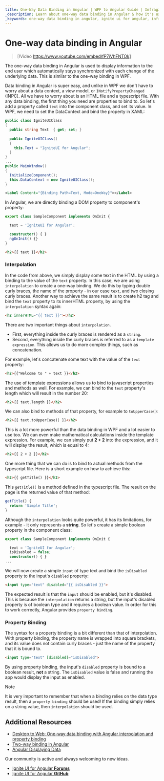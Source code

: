 ```yaml
---
title: One-Way Data Binding in Angular | WPF to Angular Guide | Infragistics
_description: Learn about one-way data binding in Angular & how it's used to show information to the end user while staying synchronized with changes to the underlying data.
_keywords: one-way data binding in angular, ignite ui for angular, infragistics
---
```


# One-way data binding in Angular

> [!Video https://www.youtube.com/embed/fP7iVhFNTOk]

The one-way data binding in Angular is used to display information to the end user which automatically stays synchronized with each change of the underlying data. This is similar to the one-way binding in WPF.

Data binding in Angular is super easy, and unlike in WPF we don't have to worry about a data context, a view model, or `INotifyPropertyChanged` (INPC). All we have to worry about is an HTML file and a typescript file. With any data binding, the first thing you need are properties to bind to. So let's add a property called `text` into the component class, and set its value.
In WPF, we need to set the DataContext and bind the property in XAML:
```csharp
public class IgniteUIClass
{
  public string Text  { get; set; }
  
  public IgniteUIClass()
  { 
    this.Text = "IgniteUI for Angular";
  }
}
...
public MainWindow()
{
  InitializeComponent();
  this.DataContext = new IgniteUIClass();
}
```
```xml
<Label Content="{Binding Path=Text, Mode=OneWay}"></Label>
```
In Angular, we are directly binding a DOM property to component's property:
```typescript
export class SampleComponent implements OnInit {

  text = 'IgniteUI for Angular';

  constructor() { }
  ngOnInit() {}
}
```
```html
<h2>{{ text }}</h2>
```

### Interpolation

In the code from above, we simply display some text in the HTML by using a binding to the value of the `text` property. In this case, we are using `interpolation` to create a one-way binding. We do this by typing double curly braces, the name of the property - in our case `text`, and two closing curly braces. Another way to achieve the same result is to create h2 tag and bind the `text` property to its innerHTML property, by using the `interpolation` syntax again:
```html
<h2 innerHTML="{{ text }}"></h2>
```
There are two important things about `interpolation`. 
- First, everything inside the curly braces is rendered as a `string`.
- Second, everything inside the curly braces is referred to as a `template expression`. This allows us to do more complex things, such as concatenation.

For example, let's concatenate some text with the value of the `text` property:
```html
<h2>{{"Welcome to " + text }}</h2>
```
The use of template expressions allows us to bind to javascript properties and methods as well. For example, we can bind to the `text` property's length which will result in the number 20:
```html
<h2>{{ text.length }}</h2>
```
We can also bind to methods of that property, for example to `toUpperCase()`:
```html
<h2>{{ text.toUpperCase() }}</h2>
```
This is a lot more powerful than the data binding in WPF and a lot easier to use too. We can even make mathematical calculations inside the template expression. For example, we can simply put **2 + 2** into the expression, and it will display the result, which is equal to 4:
```html
<h2>{{ 2 + 2 }}</h2>
```
One more thing that we can do is to bind to actual methods from the typescript file. Here is a short example on how to achieve this:
```html
<h2>{{ getTitle() }}</h2>
```
This `getTitle()` is a method defined in the typescript file. The result on the page is the returned value of that method:
```typescript
getTitle() {
  return 'Simple Title';
}
```

Although the `interpolation` looks quite powerful, it has its limitations, for example - it only represents a **string**.
So let's create a simple boolean property in the component class:
```typescript
export class SampleComponent implements OnInit {

  text = 'IgniteUI for Angular';
  isDisabled = false;
  constructor() { }
...
```
We will now create a simple `input` of type text and bind the `isDisabled` property to the input's `disabled` property:
```html
<input type="text" disabled="{{ isDisabled }}">
```
The expected result is that the `input` should be enabled, but it's disabled. This is because the `interpolation` returns a string, but the input's disabled property is of boolean type and it requires a boolean value.
In order for this to work correctly, Angular provides `property binding`. 

### Property Binding

The syntax for a property binding is a bit different than that of interpolation. With property binding, the property name is wrapped into square brackets, and its value does not contain curly braces - just the name of the property that it is bound to.  

```html
<input type="text" [disabled]="isDisabled">
```
By using property binding, the input's `disabled` property is bound to a boolean result, **not** a string. The `isDisabled` value is false and running the app would display the input as enabled.

> [!NOTE]
> It is very important to remember that when a binding relies on the data type result, then a `property binding` should be used! If the binding simply relies on a string value, then `interpolation` should be used.

## Additional Resources
* [Desktop to Web: One-way data binding with Angular interpolation and property binding](https://www.youtube.com/watch?v=fP7iVhFNTOk&list=PLG8rj6Rr0BU-AqcJMuwggKy0GMIkjkt3j)
* [Two-way binding in Angular](two_way_binding.md)
* [Angular Displaying Data](https://angular.io/guide/displaying-data#displaying-data)

<div class="divider--half"></div>
Our community is active and always welcoming to new ideas.

* [Ignite UI for Angular **Forums**](https://www.infragistics.com/community/forums/f/ignite-ui-for-angular)
* [Ignite UI for Angular **GitHub**](https://github.com/IgniteUI/igniteui-angular)
